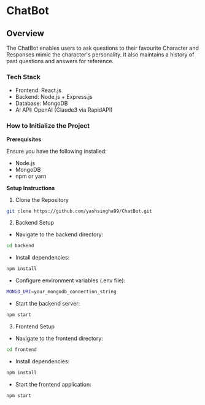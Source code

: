 # ChatBot

## Overview
The ChatBot enables users to ask questions to their favourite Character and Responses mimic the character's personality. It also maintains a history of past questions and answers for reference.

### Tech Stack
- Frontend: React.js
- Backend: Node.js + Express.js
- Database: MongoDB
- AI API: OpenAI (Claude3 via RapidAPI)

### How to Initialize the Project

**Prerequisites**

Ensure you have the following installed:
- Node.js
- MongoDB 
- npm or yarn

**Setup Instructions**

1. Clone the Repository
```bash
git clone https://github.com/yashsingha99/ChatBot.git
```
2. Backend Setup

- Navigate to the backend directory:
```bash
cd backend
```
- Install dependencies:
```bash
npm install
```
- Configure environment variables (.env file):
```bash
MONGO_URI=your_mongodb_connection_string
```
- Start the backend server:
```bash
npm start
```
3. Frontend Setup

- Navigate to the frontend directory:
```bash
cd frontend
```
- Install dependencies:
```bash
npm install
```
- Start the frontend application:
```bash
npm start
```